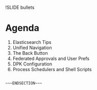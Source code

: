 !SLIDE bullets

# Agenda

1. Elasticsearch Tips
1. Unified Navigation
1. The Back Button
1. Federated Approvals and User Prefs
1. DPK Configuration
1. Process Schedulers and Shell Scripts

~~~SECTION:notes~~~

~~~ENDSECTION~~~